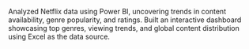 Analyzed Netflix data using Power BI, uncovering trends in content availability, genre popularity, and ratings. Built an interactive dashboard showcasing top genres, viewing trends, and global content distribution using Excel as the data source.
